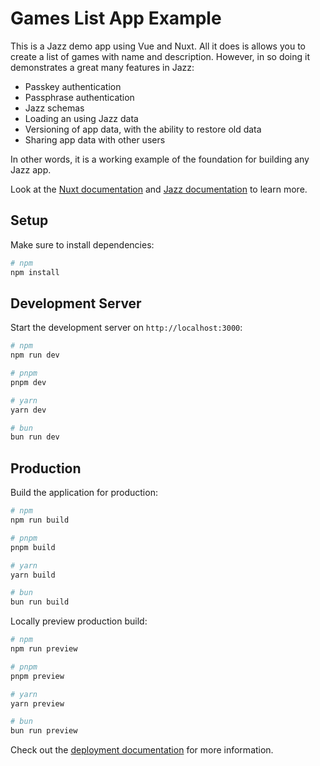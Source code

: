 # Games List App Example

This is a Jazz demo app using Vue and Nuxt. All it does is allows you to create a list of games with name and description. However, in so doing it demonstrates a great many features in Jazz:

- Passkey authentication
- Passphrase authentication
- Jazz schemas
- Loading an using Jazz data
- Versioning of app data, with the ability to restore old data
- Sharing app data with other users

In other words, it is a working example of the foundation for building any Jazz app. 


Look at the [Nuxt documentation](https://nuxt.com/docs/getting-started/introduction) and [Jazz documentation](https://jazz.tools/) to learn more.

## Setup

Make sure to install dependencies:

```bash
# npm
npm install
```

## Development Server

Start the development server on `http://localhost:3000`:

```bash
# npm
npm run dev

# pnpm
pnpm dev

# yarn
yarn dev

# bun
bun run dev
```

## Production

Build the application for production:

```bash
# npm
npm run build

# pnpm
pnpm build

# yarn
yarn build

# bun
bun run build
```

Locally preview production build:

```bash
# npm
npm run preview

# pnpm
pnpm preview

# yarn
yarn preview

# bun
bun run preview
```

Check out the [deployment documentation](https://nuxt.com/docs/getting-started/deployment) for more information.
